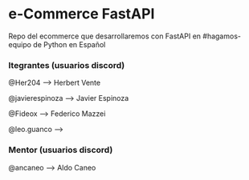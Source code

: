 # e-Commerce FastAPI
Repo del ecommerce que desarrollaremos con FastAPI en #hagamos-equipo de Python en Español



### Itegrantes (usuarios discord)
@Her204 --> Herbert Vente 

@javierespinoza --> Javier Espinoza

@Fideox --> Federico Mazzei

@leo.guanco --> 



### Mentor (usuarios discord)
@ancaneo --> Aldo Caneo

